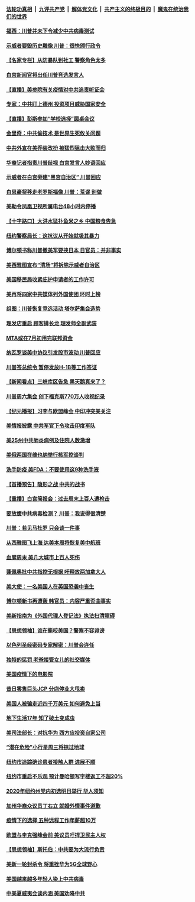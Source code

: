 

####  [法轮功真相](../../../../basic/blob/master/README.md?t=06240531) &nbsp;|&nbsp; [九评共产党](../../../../9ping.md/blob/master/README.md?t=06240531) &nbsp;|&nbsp; [解体党文化](../../../../jtdwh.md/blob/master/README.md?t=06240531)  &nbsp;|&nbsp; [共产主义的终极目的](../../../../gczydzjmd.md/blob/master/README.md?t=06240531) &nbsp;|&nbsp; [魔鬼在统治我们的世界](../../../../mgztzwmdsj.md/blob/master/README.md?t=06240531) 

#### [福西：川普并未下令减少中共病毒测试](../pages/nsc412/n12207515.md?t=06240531) 

#### [示威者要毁历史雕像 川普：很快颁行政令](../pages/nsc412/n12207491.md?t=06240531) 

#### [【名家专栏】从防暴队到社工 警察角色太多](../pages/nsc412/n12206746.md?t=06240531) 

#### [白宫新闻官将出任川普竞选发言人](../pages/nsc412/n12207502.md?t=06240531) 

#### [【直播】美参院有关疫情对中共追责听证会](../pages/nsc412/n12207370.md?t=06240531) 

#### [专家：中共盯上德州 投资项目威胁国家安全](../pages/nsc412/n12207441.md?t=06240531) 

#### [【直播】彭斯参加“学校选择”圆桌会议](../pages/nsc412/n12207136.md?t=06240531) 

#### [金里奇：中共偷技术 是世界生死攸关问题](../pages/nsc412/n12207082.md?t=06240531) 

#### [中共外宣在美乔装改扮 被猛烈狙击大败而归](../pages/nsc412/n12207048.md?t=06240531) 

#### [华裔记者指责川普歧视 白宫发言人妙语回应](../pages/nsc412/n12206915.md?t=06240531) 

#### [示威者在白宫旁建“黑宫自治区” 川普回应](../pages/nsc412/n12206641.md?t=06240531) 

#### [白思豪将移走老罗斯福像 川普：荒谬 别做](../pages/nsc412/n12205759.md?t=06240531) 

#### [美勒令凤凰卫视所属电台48小时内停播](../pages/nsc412/n12205664.md?t=06240531) 

#### [【十字路口】大洪水猛扑鱼米之乡 中国粮食告急](../pages/nsc412/n12205567.md?t=06240531) 

#### [纽约警察局长：这抗议从开始就极其暴力](../pages/nsc412/n12205750.md?t=06240531) 

#### [博尔顿书称川普撤美军要挟日本 日官员：并非事实](../pages/nsc412/n12206543.md?t=06240531) 

#### [美西雅图宣布“清场”将拆除示威者自治区](../pages/nsc412/n12206432.md?t=06240531) 

#### [美国移民局收紧庇护申请者的工作许可](../pages/nsc412/n12206240.md?t=06240531) 

#### [美再将四家中共媒体列外国使团 环时上榜](../pages/nsc412/n12205059.md?t=06240531) 

#### [组图：川普恢复竞选活动 塔尔萨集会造势](../pages/nsc412/n12204200.md?t=06240531) 

#### [理发店重启 顾客排长龙 理发师全副武装](../pages/nsc412/n12205742.md?t=06240531) 

#### [MTA或在7月初用完联邦资金](../pages/nsc412/n12205756.md?t=06240531) 

#### [纳瓦罗谈美中协议引发股市波动 川普回应](../pages/nsc412/n12205543.md?t=06240531) 

#### [川普签总统令 暂停发放H-1B等工作签证](../pages/nsc412/n12205286.md?t=06240531) 

#### [【新闻看点】三峡库区告急 黑天鹅真来了？](../pages/nsc412/n12205008.md?t=06240531) 

#### [川普周六集会 创下福克斯770万人收视纪录](../pages/nsc412/n12205358.md?t=06240531) 

#### [【纪元播报】习李与欧盟峰会 中印冲突美关注](../pages/nsc412/n12205264.md?t=06240531) 

#### [美情报披露 中共军官下令攻击印度军队](../pages/nsc412/n12205206.md?t=06240531) 

#### [美25州中共肺炎病例及住院人数激增](../pages/nsc412/n12204895.md?t=06240531) 

#### [美俄两国在维也纳举行核军控谈判](../pages/nsc412/n12205020.md?t=06240531) 

#### [洗手防疫 美FDA：不要使用这9种洗手液](../pages/nsc412/n12204896.md?t=06240531) 

#### [【首播预告】隐形之战 中共的战书](../pages/nsc412/n12200980.md?t=06240531) 

#### [【重播】白宫简报会：过去周末上百人遭枪击](../pages/nsc412/n12204458.md?t=06240531) 

#### [要放缓中共病毒检测？ 川普：我说得很清楚](../pages/nsc412/n12204784.md?t=06240531) 

#### [川普：若见马杜罗 只会谈一件事](../pages/nsc412/n12204747.md?t=06240531) 

#### [从西雅图飞上海 达美本周将恢复美中航班](../pages/nsc412/n12204640.md?t=06240531) 

#### [血腥周末 美几大城市上百人死伤](../pages/nsc412/n12204490.md?t=06240531) 

#### [蓬佩奥批中共指控无根据 吁释放两加拿大人](../pages/nsc412/n12204564.md?t=06240531) 

#### [美大使：一名美国人在英国恐袭中丧生](../pages/nsc412/n12204415.md?t=06240531) 

#### [博尔顿新书再遭轰 韩官员：内容严重歪曲事实](../pages/nsc412/n12204194.md?t=06240531) 

#### [美新指南为《外国代理人登记法》执法扫清障碍](../pages/nsc412/n12203013.md?t=06240531) 

#### [【思想领袖】谁在撕咬美国？警察不容诽谤](../pages/nsc412/n12201992.md?t=06240531) 

#### [以色列圣经密码专家解密：川普会连任](../pages/nsc412/n12203622.md?t=06240531) 

#### [独特的惩罚  老爸接管女儿的社交媒体](../pages/nsc412/n12202897.md?t=06240531) 

#### [美国疫情下的电影院](../pages/nsc412/n12202867.md?t=06240531) 

#### [昔日零售巨头JCP 分店停业大甩卖](../pages/nsc412/n12202922.md?t=06240531) 

#### [美国人被骗走近四千万美元 如何避免上当](../pages/nsc412/n12202930.md?t=06240531) 

#### [地下生活17年 知了破土变成虫](../pages/nsc412/n12202962.md?t=06240531) 

#### [美司法部长：对抗华为 西方应投资自家公司](../pages/nsc412/n12203386.md?t=06240531) 

#### [“潜在危险”小行星周三将掠过地球](../pages/nsc412/n12202747.md?t=06240531) 

#### [纽约市追踪确诊患者接触人群  进展不顺](../pages/nsc412/n12203018.md?t=06240531) 

#### [纽约市重启不乐观 预计曼哈顿写字楼返工不超20%](../pages/nsc412/n12203023.md?t=06240531) 

#### [2020年纽约州党内初选明日举行 华人须知](../pages/nsc412/n12203026.md?t=06240531) 

#### [加州华裔众议员丁右立    就婚外情事件道歉](../pages/nsc412/n12203179.md?t=06240531) 

#### [疫情下的选择 五种远程工作年薪超10万](../pages/nsc412/n12190408.md?t=06240531) 

#### [欧盟与李克强峰会前 美议员吁捍卫民主人权](../pages/nsc412/n12202775.md?t=06240531) 

#### [【思想领袖】斯托伯：中共要为大流行负责](../pages/nsc412/n12115529.md?t=06240531) 

#### [美新一轮封杀令 将重挫华为5G全球野心](../pages/nsc412/n12202488.md?t=06240531) 

#### [美国越来越多年轻人染上中共病毒](../pages/nsc412/n12202590.md?t=06240531) 

#### [中美夏威夷会谈内涵 美国劝降中共](../pages/nsc412/n12202579.md?t=06240531) 


